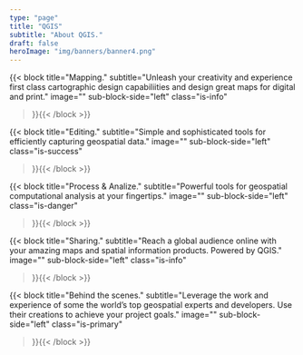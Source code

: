 ```yaml
---
type: "page"
title: "QGIS"
subtitle: "About QGIS."
draft: false
heroImage: "img/banners/banner4.png"
---
```


{{< block
    title="Mapping."
    subtitle="Unleash your creativity and experience first class cartographic design capabiliities and design great maps for digital and print."
    image=""
    sub-block-side="left"
    class="is-info"    
>}}{{< /block >}}

{{< block
    title="Editing."
    subtitle="Simple and sophisticated tools for efficiently capturing geospatial data."
    image=""
    sub-block-side="left"
    class="is-success"    
>}}{{< /block >}}

{{< block
    title="Process & Analize."
    subtitle="Powerful tools for geospatial computational analysis at your fingertips."
    image=""
    sub-block-side="left"
    class="is-danger"    
>}}{{< /block >}}

{{< block
    title="Sharing."
    subtitle="Reach a global audience online with your amazing maps and spatial information products. Powered by QGIS."
    image=""
    sub-block-side="left"
    class="is-info"    
>}}{{< /block >}}

{{< block
    title="Behind the scenes."
    subtitle="Leverage the work and experience of some the world’s top geospatial experts and developers. Use their creations to achieve your project goals."
    image=""
    sub-block-side="left"
    class="is-primary"    
>}}{{< /block >}}

